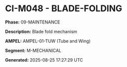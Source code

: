 # CI-M048 - BLADE-FOLDING

**Phase:** 09-MAINTENANCE

**Description:** Blade fold mechanism

**AMPEL:** AMPEL-01-TUW (Tube and Wing)

**Segment:** M-MECHANICAL

**Generated:** 2025-08-25 17:27:29 UTC
